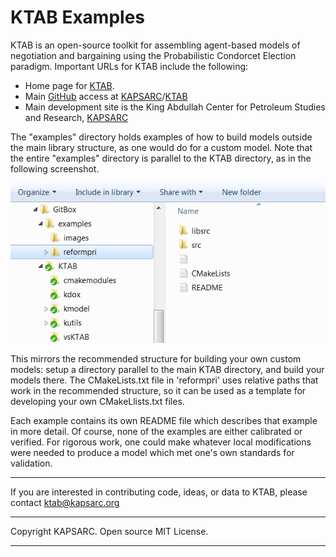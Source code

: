 # KTAB Examples


KTAB is an open-source toolkit for assembling agent-based models of negotiation and bargaining using the Probabilistic Condorcet Election paradigm. Important URLs for KTAB include the following: 

- Home page for [KTAB](http://ktab.kapsarc.org).
- Main [GitHub](https://github.com/) access at [KAPSARC](https://github.com/KAPSARC)/[KTAB](https://github.com/KAPSARC/KTAB)
- Main development site is the King Abdullah Center for Petroleum Studies and Research, [KAPSARC](http://www.kapsarc.org) 
 

The "examples" directory holds examples of how to build models outside the main library structure, as one would do for a custom model.
Note that the entire "examples" directory is parallel to the KTAB directory, as in the following screenshot.

![Recommended 'examples' location](images/working-location.png)

This mirrors the recommended structure for building your own custom models: setup a directory parallel to the main KTAB directory, and build your models there. The CMakeLists.txt file in 'reformpri' uses relative paths that work in the recommended structure, so it can be used as a template for developing your own CMakeLlists.txt files.

Each example contains its own README file which describes that example in more detail. Of course, none of the examples are either calibrated or verified. For rigorous work, one could make whatever local modifications were needed to produce a model which met one's own standards for validation.  
 
----------


If you are interested in contributing code, ideas, or
data to KTAB, please contact ktab@kapsarc.org

----------

Copyright KAPSARC. Open source MIT License.

----------